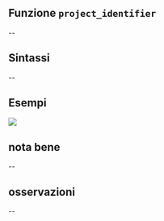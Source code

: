 ## Funzione `project_identifier`

--

## Sintassi

--

## Esempi

![](/img/variabili/project_identifier/project_identifier1.png)

## nota bene

--

## osservazioni

--